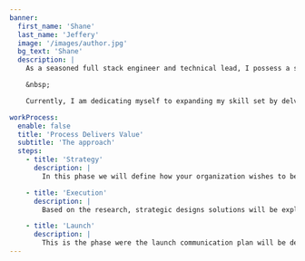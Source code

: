 ```yaml
---
banner:
  first_name: 'Shane'
  last_name: 'Jeffery'
  image: '/images/author.jpg'
  bg_text: 'Shane'
  description: |
    As a seasoned full stack engineer and technical lead, I possess a strong affinity for JavaScript, particularly within the React and Node ecosystems. My expertise extends to frameworks and libraries such as Zustand, Redux/RTK, React Query, Apollo, NextJS, and Astro, as well as technologies like Express, GraphQL, NestJS, DrizzleORM, Postgres, and MongoDB. I am adept at navigating containerized environments using Docker and Kubernetes atop AWS or Azure infrastructure.

    &nbsp;

    Currently, I am dedicating myself to expanding my skill set by delving into Go programming through Educative.io, enhancing my proficiency in managing the full stack.

workProcess:
  enable: false
  title: 'Process Delivers Value'
  subtitle: 'The approach'
  steps:
    - title: 'Strategy'
      description: |
        In this phase we will define how your organization wishes to be perceived by consumers. What do you want people to think about your product or service?

    - title: 'Execution'
      description: |
        Based on the research, strategic designs solutions will be explored. Multiple route will be presented and the selected will be further developed.

    - title: 'Launch'
      description: |
        This is the phase were the launch communication plan will be developed. The key messages will be defined and tailored to the audience of the brand intact.
---
```

